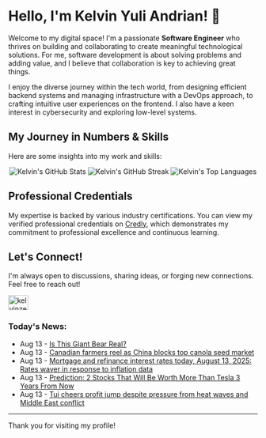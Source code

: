 # Hello, I'm Kelvin Yuli Andrian! 👋

Welcome to my digital space! I'm a passionate **Software Engineer** who thrives on building and collaborating to create meaningful technological solutions. For me, software development is about solving problems and adding value, and I believe that collaboration is key to achieving great things.

I enjoy the diverse journey within the tech world, from designing efficient backend systems and managing infrastructure with a DevOps approach, to crafting intuitive user experiences on the frontend. I also have a keen interest in cybersecurity and exploring low-level systems.

## My Journey in Numbers & Skills

Here are some insights into my work and skills:

<p align="center">
  <img src="https://github-readme-stats.vercel.app/api?username=kelvinzer0&show_icons=true&theme=radical" alt="Kelvin's GitHub Stats" />
  <img src="https://github-readme-streak-stats.herokuapp.com/?user=kelvinzer0&theme=radical" alt="Kelvin's GitHub Streak" />
  <img src="https://github-readme-stats.vercel.app/api/top-langs/?username=kelvinzer0&layout=compact&theme=radical" alt="Kelvin's Top Languages" />
</p>

## Professional Credentials

My expertise is backed by various industry certifications. You can view my verified professional credentials on [Credly](https://www.credly.com/users/kelvin-yuli-andrian/badges), which demonstrates my commitment to professional excellence and continuous learning.

## Let's Connect!

I'm always open to discussions, sharing ideas, or forging new connections. Feel free to reach out!

<p align="left">
    <a href="https://linkedin.com/in/kelvinzero" target="blank"><img align="center" src="https://cdn.jsdelivr.net/npm/simple-icons@3.0.1/icons/linkedin.svg" alt="kelvinzero" height="30" width="40" /></a>
</p>

### Today's News:

<!-- feed start -->
- Aug 13 - [Is This Giant Bear Real?](https://www.yahoo.com/news/videos/giant-bear-real-120052227.html)
- Aug 13 - [Canadian farmers reel as China blocks top canola seed market](https://finance.yahoo.com/news/canadian-farmers-reel-china-blocks-100256153.html)
- Aug 13 - [Mortgage and refinance interest rates today, August 13, 2025: Rates waver in response to inflation data](https://finance.yahoo.com/personal-finance/mortgages/article/mortgage-refinance-interest-rates-today-wednesday-august-13-2025-100043901.html)
- Aug 13 - [Prediction: 2 Stocks That Will Be Worth More Than Tesla 3 Years From Now](https://finance.yahoo.com/news/prediction-2-stocks-worth-more-084000464.html)
- Aug 13 - [Tui cheers profit jump despite pressure from heat waves and Middle East conflict](https://finance.yahoo.com/news/tui-cheers-profit-jump-despite-071526648.html)
<!-- feed end -->

---

Thank you for visiting my profile!
